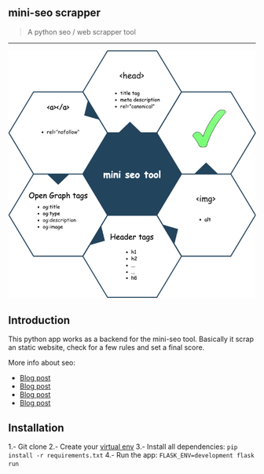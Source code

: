 ## mini-seo scrapper
> A python seo / web scrapper tool
----

![Mini seo](./doc/mini-seo-diagram.png)

## Introduction
This python app works as a backend for the mini-seo tool. Basically it scrap an static website, check for a few rules and set a final score.

More info about seo:
* [Blog post](https://usabilitygeek.com/7-html-guidelines-for-website-usability-seo/)
* [Blog post](https://www.link-assistant.com/news/html-tags-for-seo.html)
* [Blog post](https://neilpatel.com/blog/html-tags-for-seo/)
* [Blog post](https://html.com/seo/#Keep_Your_Website_Organized)

## Installation

1.- Git clone
2.- Create your [virtual env](https://virtualenv.pypa.io/en/latest/)
3.- Install all dependencies: `pip install -r requirements.txt`
4.- Run the app: `FLASK_ENV=development flask run`
